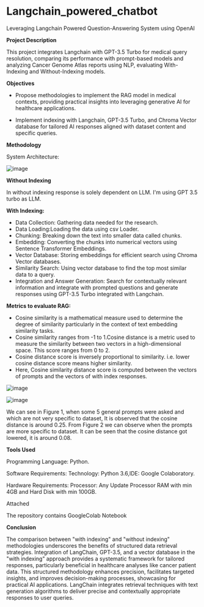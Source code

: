 # Langchain_powered_chatbot
Leveraging Langchain Powered Question-Answering System using OpenAI


**Project Description**

This project integrates Langchain with GPT-3.5 Turbo for medical query resolution, comparing its performance with prompt-based models and analyzing Cancer Genome Atlas reports using NLP, evaluating With-Indexing and Without-Indexing models.

**Objectives**

- Propose methodologies to implement the RAG model in medical contexts, providing practical insights into leveraging generative AI for healthcare applications.

- Implement indexing with Langchain, GPT-3.5 Turbo, and Chroma Vector database for tailored AI responses aligned with dataset content and specific queries.

**Methodology**

System Architecture:


![image](https://github.com/shravya-aedunuri/Langchain_powered_chatbot/assets/66987710/50f42e56-5451-4f3d-af29-81c92978f617)


**Without Indexing**

In without indexing response is solely dependent on LLM. I'm using GPT 3.5 turbo as LLM.


**With Indexing:**
- Data Collection: Gathering data needed for the research.
- Data Loading:Loading the data using csv Loader.
- Chunking: Breaking down the text into smaller data called chunks.
- Embedding: Converting the chunks into numerical vectors using Sentence Transformer Embeddings.
- Vector Database: Storing embeddings for efficient search using Chroma Vector databases.
- Similarity Search: Using vector database to find the top most similar data to a query.
- Integration and Answer Generation: Search for contextually relevant information and integrate with prompted questions and generate responses using GPT-3.5 Turbo integrated with Langchain.
  
  
**Metrics to evaluate RAG:**

- Cosine similarity is a mathematical measure used to determine the degree of similarity particularly in the context of text embedding similarity tasks.
- Cosine similarity ranges from -1 to 1.Cosine distance is a metric used to measure the similarity between two vectors in a high-dimensional space. This score ranges from 0 to 2.
- Cosine distance score is inversely proportional to similarity. i.e. lower cosine distance score means higher similarity.
- Here, Cosine similarity distance score is computed between the vectors of prompts and the vectors of with index responses.




![image](https://github.com/shravya-aedunuri/Langchain_powered_chatbot/assets/66987710/a37c3371-7e76-4a79-b9ee-924df9115e68)


![image](https://github.com/shravya-aedunuri/Langchain_powered_chatbot/assets/66987710/44a3a323-66db-40ce-8bf0-691eff6f3bb3)

We can see in Figure 1, when some 5 general prompts were asked and which are not very specific to dataset, It is observed that the cosine distance is around 0.25. From Figure 2 we can observe when the prompts are more specific to dataset. It can be seen that the cosine distance got lowered, it is around 0.08.


**Tools Used**

Programming Language: Python.

Software Requirements: Technology: Python 3.6,IDE: Google Colaboratory.

Hardware Requirements: Processor: Any Update Processor RAM with min 4GB and Hard Disk with min 100GB.

Attached
 
The repository contains GoogleColab Notebook

**Conclusion**

The comparison between "with indexing" and "without indexing" methodologies underscores the benefits of structured data retrieval strategies. Integration of LangChain, GPT-3.5, and a vector database in the "with indexing" approach provides a systematic framework for tailored responses, particularly beneficial in healthcare analyses like cancer patient data. This structured methodology enhances precision, facilitates targeted insights, and improves decision-making processes, showcasing for practical AI applications. 
LangChain integrates retrieval techniques with text generation algorithms to deliver precise and contextually appropriate responses to user queries.
